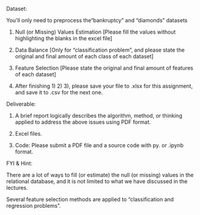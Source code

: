 Dataset:  

You'll only need to preprocess the“bankruptcy” and “diamonds” datasets

 

1) Null (or Missing) Values Estimation [Please fill the values without highlighting the blanks in the excel file]

2) Data Balance [Only for “classification problem”, and please state the original and final amount of each class of each dataset]

3) Feature Selection [Please state the original and final amount of features of each dataset]

4) After finishing 1) 2) 3), please save your file to .xlsx for this assignment, and save it to .csv for the next one. 



Deliverable: 

1) A brief report logically describes the algorithm, method, or thinking applied to address the above issues using PDF format.

2) Excel files.

3) Code: Please submit a PDF file and a source code with py. or .ipynb format.

 

FYI & Hint:

There are a lot of ways to fill (or estimate) the null (or missing) values in the relational database, and it is not limited to what we have discussed in the lectures.

Several feature selection methods are applied to “classification and regression problems”.


